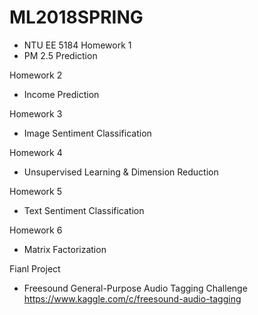# ML2018SPRING
- NTU EE 5184 
Homework 1
- PM 2.5 Prediction

Homework 2
- Income Prediction

Homework 3
- Image Sentiment Classification

Homework 4
- Unsupervised Learning & Dimension Reduction

Homework 5
- Text Sentiment Classification

Homework 6
- Matrix Factorization

Fianl Project
 - Freesound General-Purpose Audio Tagging Challenge
https://www.kaggle.com/c/freesound-audio-tagging
